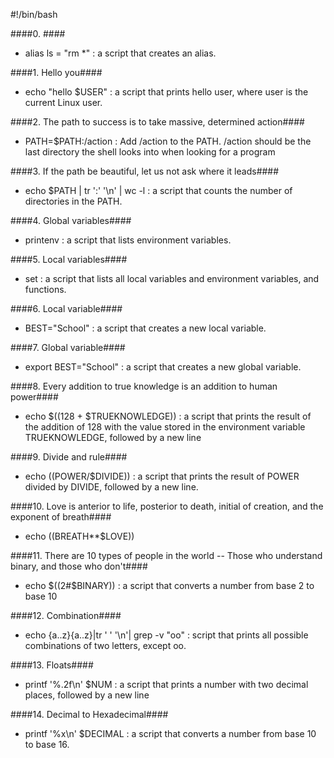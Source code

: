 #!/bin/bash 

####0. <o>####

* alias ls = "rm *" : a script that creates an alias.


####1. Hello you####

* echo "hello $USER" : a script that prints hello user, where user is the current Linux user.


####2. The path to success is to take massive, determined action####

* PATH=$PATH:/action : Add /action to the PATH. /action should be the last directory the shell looks into when looking for a program


####3. If the path be beautiful, let us not ask where it leads####

* echo $PATH | tr ':' '\n' | wc -l : a script that counts the number of directories in the PATH.


####4. Global variables####

* printenv : a script that lists environment variables.


####5. Local variables####

* set : a script that lists all local variables and environment variables, and functions.


####6. Local variable####

* BEST="School" :  a script that creates a new local variable.


####7. Global variable####

* export BEST="School" : a script that creates a new global variable.


####8. Every addition to true knowledge is an addition to human power####

* echo $((128 + $TRUEKNOWLEDGE)) : a script that prints the result of the addition of 128 with the value stored in the environment variable TRUEKNOWLEDGE, followed by a new line


####9. Divide and rule####

* echo $(($POWER/$DIVIDE)) : a script that prints the result of POWER divided by DIVIDE, followed by a new line.


####10. Love is anterior to life, posterior to death, initial of creation, and the exponent of breath####

* echo $(($BREATH**$LOVE))


####11. There are 10 types of people in the world -- Those who understand binary, and those who don't####

* echo $((2#$BINARY)) : a script that converts a number from base 2 to base 10


####12. Combination####

* echo {a..z}{a..z}|tr ' ' '\n'| grep -v "oo" :  script that prints all possible combinations of two letters, except oo.


####13. Floats####

* printf '%.2f\n' $NUM : a script that prints a number with two decimal places, followed by a new line


####14. Decimal to Hexadecimal####

* printf '%x\n' $DECIMAL : a script that converts a number from base 10 to base 16.
